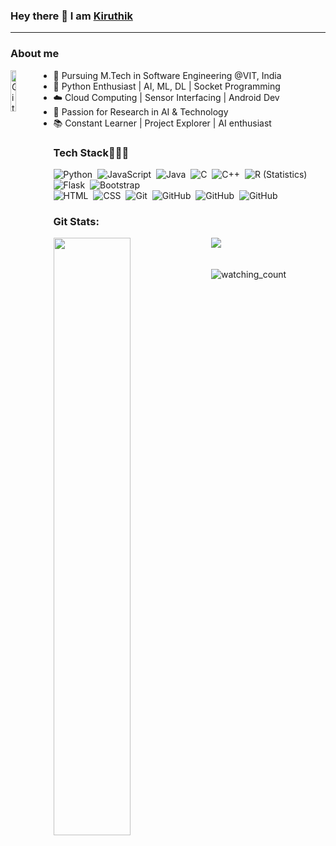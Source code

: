 ### Hey there 👋 I am [Kiruthik](https://github.com/Kiruthik-coder) 

<hr>
<h3>About me </h3> 
<img width="13%" height = "13%" align="left" alt="Github" src="https://github.com/Kiruthik-coder/Kiruthik-coder/assets/76081690/f9a7f50a-c4e6-4c6b-a939-429a7e2c378d"/>
<ul>
  <li>👋 Pursuing M.Tech in Software Engineering @VIT, India </li>
  <li>🐍 Python Enthusiast | AI, ML, DL | Socket Programming</li>
  <li>☁️ Cloud Computing | Sensor Interfacing | Android Dev</li>
  <li>🔬 Passion for Research in AI & Technology</li>
  <li>📚 Constant Learner | Project Explorer | AI enthusiast</li>
</ul>

<h3>Tech Stack👨🏻‍💻 </h3>
<div align ="left">
  
![Python](https://img.shields.io/badge/-Python-FFFFFF?style=flat&logo=python)&nbsp;
![JavaScript](https://img.shields.io/badge/-JavaScript-FFFFFF?style=flat&logo=javascript)&nbsp;
![Java](https://img.shields.io/badge/-Java-FFFFFF?style=flat&logo=Java&logoColor=FFA518)&nbsp;
![C](https://img.shields.io/badge/-C-FFFFFF?style=flat&logo=C&logoColor=A8B9CC)&nbsp;
![C++](https://img.shields.io/badge/-C++-FFFFFF?style=flat&logo=C%2B%2B&logoColor=00599C)&nbsp;
![R (Statistics)](https://img.shields.io/badge/-R-FFFFFF?style=flat&logo=R&logoColor=276DC3)
![Flask](https://img.shields.io/badge/-Flask-FFFFFF?style=flat&logo=flask)&nbsp;
![Bootstrap](https://img.shields.io/badge/-Bootstrap-FFFFFF?style=flat&logo=bootstrap&logoColor=563D7C)\
![HTML](https://img.shields.io/badge/-HTML-FFFFFF?style=flat&logo=HTML5)&nbsp;
![CSS](https://img.shields.io/badge/-CSS-FFFFFF?style=flat&logo=CSS3&logoColor=1572B6)&nbsp;
![Git](https://img.shields.io/badge/-Git-FFFFFF?style=flat&logo=git)&nbsp;
![GitHub](https://img.shields.io/badge/-GitHub-FFFFFF?style=flat&logo=github)&nbsp;
![GitHub](https://img.shields.io/badge/-MySQL-FFFFFF?style=flat&logo=MySQL)&nbsp;
![GitHub](https://img.shields.io/badge/-Tensorflow-FFFFFF?style=flat&logo=Tensorflow)&nbsp;
</div>

<h3>Git Stats: </h3>
<div>
  <img align = 'left' width="49.5%" src="https://github-readme-streak-stats.herokuapp.com/?user=Kiruthik-coder&theme=transparent&&count_private=true&hide_border=true"/>
  <img  src="https://github-readme-stats.vercel.app/api/top-langs/?username=Kiruthik-coder&hide_border=true&layout=compact"/>
</div>
<br><br>
<!--<img src="https://github.com/Kiruthik-coder/Kiruthik-coder/assets/76081690/a13b1e4a-c649-44d8-b185-b1b272ed8822" />-->
<img src="https://komarev.com/ghpvc/?username=Kiruthik-coder&color=brightgreen" alt="watching_count" />


